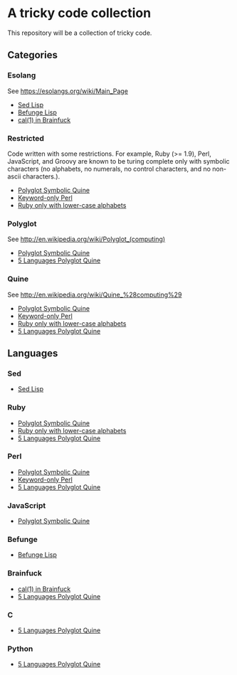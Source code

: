 # A tricky code collection

This repository will be a collection of tricky code.

## Categories


### Esolang
See https://esolangs.org/wiki/Main_Page

- [Sed Lisp](lisp_sed/README.md)
- [Befunge Lisp](lisp_bef/README.md)
- [cal(1) in Brainfuck](cal_bf/README.md)

### Restricted
Code written with some restrictions. For example, Ruby (>= 1.9), Perl, JavaScript, and Groovy are known to be turing complete only with symbolic characters (no alphabets, no numerals, no control characters, and no non-ascii characters.).

- [Polyglot Symbolic Quine](sym_poly_quine/README.md)
- [Keyword-only Perl](keyword_pl/README.md)
- [Ruby only with lower-case alphabets](lower_rb/README.md)

### Polyglot
See http://en.wikipedia.org/wiki/Polyglot_(computing)

- [Polyglot Symbolic Quine](sym_poly_quine/README.md)
- [5 Languages Polyglot Quine](poly5_quine/README.md)

### Quine
See http://en.wikipedia.org/wiki/Quine_%28computing%29

- [Polyglot Symbolic Quine](sym_poly_quine/README.md)
- [Keyword-only Perl](keyword_pl/README.md)
- [Ruby only with lower-case alphabets](lower_rb/README.md)
- [5 Languages Polyglot Quine](poly5_quine/README.md)


## Languages


### Sed


- [Sed Lisp](lisp_sed/README.md)

### Ruby


- [Polyglot Symbolic Quine](sym_poly_quine/README.md)
- [Ruby only with lower-case alphabets](lower_rb/README.md)
- [5 Languages Polyglot Quine](poly5_quine/README.md)

### Perl


- [Polyglot Symbolic Quine](sym_poly_quine/README.md)
- [Keyword-only Perl](keyword_pl/README.md)
- [5 Languages Polyglot Quine](poly5_quine/README.md)

### JavaScript


- [Polyglot Symbolic Quine](sym_poly_quine/README.md)

### Befunge


- [Befunge Lisp](lisp_bef/README.md)

### Brainfuck


- [cal(1) in Brainfuck](cal_bf/README.md)
- [5 Languages Polyglot Quine](poly5_quine/README.md)

### C


- [5 Languages Polyglot Quine](poly5_quine/README.md)

### Python


- [5 Languages Polyglot Quine](poly5_quine/README.md)


